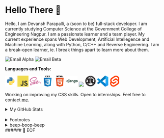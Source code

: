 # Hello There 👋

Hello, I am Devansh Parapalli, a (soon to be) full-stack developer. I am currently studying Computer Science at the Government College of Engineering Nagpur. I am a passionate learner and a team player. My current experience spans Web Development, Artificial Intellegence and Machine Learning, along with Python, C/C++ and Reverse Engineering. I am a break-open learner, ie. I break things apart to learn more about them.
<br />

![Email Alpha](https://img.shields.io/static/v1?label=Email&message=parapallidev@gmail.com&color=informational&logo=gmail&style=flat-square)
![Email Beta](https://img.shields.io/static/v1?label=Email&message=devparapalli@gmail.com&color=informational&logo=gmail&style=flat-square)

**Languages and Tools:**

<a href=""><code><img height="36" src="https://raw.githubusercontent.com/github/explore/80688e429a7d4ef2fca1e82350fe8e3517d3494d/topics/python/python.png"></code></a>
<a href=""><code><img height="36" src="https://raw.githubusercontent.com/github/explore/80688e429a7d4ef2fca1e82350fe8e3517d3494d/topics/javascript/javascript.png"></code></a>
<a href=""><code><img height="36" src="https://raw.githubusercontent.com/github/explore/80688e429a7d4ef2fca1e82350fe8e3517d3494d/topics/sass/sass.png"></code></a>
<a href=""><code><img height="36" src="https://raw.githubusercontent.com/github/explore/5c058a388828bb5fde0bcafd4bc867b5bb3f26f3/topics/css/css.png"></code></a>
<a href=""><code><img height="36" src="https://raw.githubusercontent.com/github/explore/80688e429a7d4ef2fca1e82350fe8e3517d3494d/topics/html/html.png"></code></a>
<a href=""><code><img height="36" src="https://raw.githubusercontent.com/github/explore/80688e429a7d4ef2fca1e82350fe8e3517d3494d/topics/django/django.png"></code></a>
<a href="https://fastapi.tiangolo.com"><code><img height="36" src="https://fastapi.tiangolo.com/img/icon-white.svg"></code></a>
<a href=""><code><img height="36" src="https://raw.githubusercontent.com/github/explore/80688e429a7d4ef2fca1e82350fe8e3517d3494d/topics/rust/rust.png"></code></a>
<a href=""><code><img height="36" src="https://raw.githubusercontent.com/github/explore/80688e429a7d4ef2fca1e82350fe8e3517d3494d/topics/visual-studio-code/visual-studio-code.png"></code></a>
<a href=""><code><img height="36" src="https://raw.githubusercontent.com/github/explore/42198dc9113595ddd22cc12771bb719c8cf08b67/topics/svelte/svelte.png"></code></a>


Working on improving my CSS skills. Open to internships. Feel free to contact [me](mailto:devparapalli@gmail.com).

<details>

<summary>My GitHub Stats</summary>

![My GitHub Stats](https://github-readme-stats.vercel.app/api?username=DevParapalli&theme=synthwave&count_private=true&show_icons=true&include_all_commits=true&hide_border=true)

![Top Languages](https://github-readme-stats.vercel.app/api/top-langs/?username=DevParapalli&layout=compact&langs_count=8&theme=synthwave&show_icons=true&hide_border=true)

![GitHub Streak](https://github-readme-streak-stats.herokuapp.com?user=DevParapalli&theme=synthwave&hide_border=true)

</details>



<br />

<details>
<summary>Footnotes</summary>

- Thanks to
  - [GitHub Stats](https://github.com/anuraghazra/github-readme-stats), Provided by [anuraghazra](https://github.com/anuraghazra)
  - [GitHub Streak](https://github.com/DenverCoder1/github-readme-streak-stats), Provided by [DenverCoder1](https://github.com/DenverCoder1)
</details>

<details id="beep-boop">
<summary>beep-boop-beep</summary>
</details>
###### 💾 EOF
